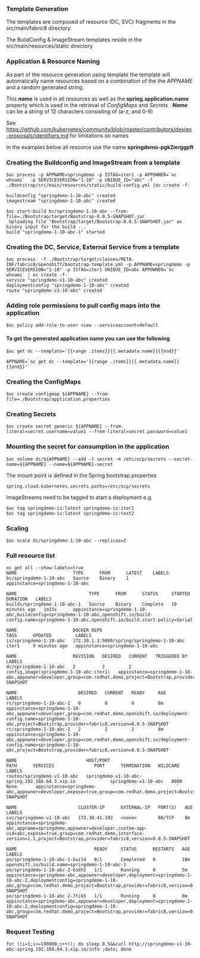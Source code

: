 
### Template Generation
The templates are composed of resource (DC, SVC) fragments in the src/main/fabric8 directory.

The BuildConfig & ImageStream templates reside in the src/main/resources/static directory

### Application & Resource Naming
As part of the resource generation using template the template will automatically name resources based on a combination of the the *APPNAME* and a random generated string.

This ***name*** is used in all resources as well as the **spring.application.name** property which is used in the retrieval of *ConfigMaps* and *Secrets* .
***Name*** can be a string of 12 characters consisting of (a-z, and 0-9)

See https://github.com/kubernetes/community/blob/master/contributors/design-proposals/identifiers.md for limitations on names

In the examples below all resource use the name **springdemo-pgk2ierggpft**


### Creating the Buildconfig and ImageStream from a template

```
$oc process -p APPNAME=springdemo -p ISTAG=iter1 -p APPOWNER=`oc whoami`  -p SERVICEVERSION="1-10" -p UNIQUE_ID="abc" -f ./Bootstrap/src/main/resources/static/build-config.yml |oc create -f-

buildconfig "springdemo-1-10-abc" created
imagestream "springdemo-1-10-abc" created

$oc start-build bc/springdemo-1-10-abc --from-file=./Bootstrap/target/Bootstrap-0.0.5-SNAPSHOT.jar
 Uploading file "Bootstrap/target/Bootstrap-0.0.5-SNAPSHOT.jar" as binary input for the build ...
build "springdemo-1-10-abc-1" started
```

### Creating the DC, Service, External Service from a template
```
$oc process  -f ./Bootstrap/target/classes/META-INF/fabric8/openshift/bootstrap-template.yml -p APPNAME=springdemo -p SERVICEVERSION="1-10" -p ISTAG=iter1 UNIQUE_ID=abc APPOWNER=`oc whoami` | oc create -f-
service "springdemo-v1-10-abc" created
deploymentconfig "springdemo-1-10-abc" created
route "springdemo-v1-10-abc" created
```
### Adding role permissions to pull config maps into the application
```
$oc policy add-role-to-user view --serviceaccount=default
```

#### To get the generated application name you can use the following
```
$oc get dc --template='{{range .items}}{{.metadata.name}}{{end}}'

APPNAME=`oc get dc --template='{{range .items}}{{.metadata.name}}{{end}}'`
```

### Creating the ConfigMaps
```
$oc create configmap ${APPNAME} --from-file=./Bootstrap/application.properties
```


### Creating Secrets
```
$oc create secret generic ${APPNAME} --from-literal=secret.username=value1 --from-literal=secret.password=value1
```

### Mounting the secret for consumption in the application

```
$oc volume dc/${APPNAME} --add -t secret -m /etc/ocp/secrets --secret-name=${APPNAME} --name=${APPNAME}-secret
```

The mount point is defined in the Spring bootstrap.properties
```
spring.cloud.kubernetes.secrets.paths=/etc/ocp/secrets
```


ImageStreams need to be tagged to start a deployment  e.g.

```
$oc tag springdemo-is:latest springdemo-is:iter1
$oc tag springdemo-is:latest springdemo-is:test2

```

### Scaling 
```
$oc scale dc/springdemo-1-10-abc --replicas=2
```

### Full resource list
```
oc get all --show-labels=true
NAME                     TYPE      FROM      LATEST    LABELS
bc/springdemo-1-10-abc   Source    Binary    1         appinstance=springdemo-1-10-abc

NAME                           TYPE      FROM      STATUS     STARTED          DURATION   LABELS
builds/springdemo-1-10-abc-1   Source    Binary    Complete   10 minutes ago   1m15s      appinstance=springdemo-1-10-abc,buildconfig=springdemo-1-10-abc,openshift.io/build-config.name=springdemo-1-10-abc,openshift.io/build.start-policy=Serial

NAME                     DOCKER REPO                                  TAGS      UPDATED         LABELS
is/springdemo-1-10-abc   172.30.1.1:5000/spring/springdemo-1-10-abc   iter1     9 minutes ago   appinstance=springdemo-1-10-abc

NAME                     REVISION   DESIRED   CURRENT   TRIGGERED BY                              LABELS
dc/springdemo-1-10-abc   2          2         2         config,image(springdemo-1-10-abc:iter1)   appinstance=springdemo-1-10-abc,appowner=developer,group=com.redhat.demo,project=Bootstrap,provider=fabric8,version=0.0.5-SNAPSHOT

NAME                       DESIRED   CURRENT   READY     AGE       LABELS
rc/springdemo-1-10-abc-1   0         0         0         8m        appinstance=springdemo-1-10-abc,appowner=developer,group=com.redhat.demo,openshift.io/deployment-config.name=springdemo-1-10-abc,project=Bootstrap,provider=fabric8,version=0.0.5-SNAPSHOT
rc/springdemo-1-10-abc-2   2         2         2         8m        appinstance=springdemo-1-10-abc,appowner=developer,group=com.redhat.demo,openshift.io/deployment-config.name=springdemo-1-10-abc,project=Bootstrap,provider=fabric8,version=0.0.5-SNAPSHOT

NAME                          HOST/PORT                                         PATH      SERVICES               PORT      TERMINATION   WILDCARD   LABELS
routes/springdemo-v1-10-abc   springdemo-v1-10-abc-spring.192.168.64.3.xip.io             springdemo-v1-10-abc   8080                    None       appinstance=springdemo-abc,appowner=developer,expose=true,group=com.redhat.demo,project=Bootstrap,provider=fabric8,version=0.0.5-SNAPSHOT

NAME                       CLUSTER-IP      EXTERNAL-IP   PORT(S)   AGE       LABELS
svc/springdemo-v1-10-abc   172.30.41.192   <none>        80/TCP    8m        appinstance=springdemo-abc,appname=springdemo,appowner=developer,custom-app-uid=abc,expose=true,group=com.redhat.demo,interface-version=1.1,project=Bootstrap,provider=fabric8,version=0.0.5-SNAPSHOT

NAME                             READY     STATUS      RESTARTS   AGE       LABELS
po/springdemo-1-10-abc-1-build   0/1       Completed   0          10m       openshift.io/build.name=springdemo-1-10-abc-1
po/springdemo-1-10-abc-2-6s6h2   1/1       Running     0          5m        appinstance=springdemo-abc,appowner=developer,deployment=springdemo-1-10-abc-2,deploymentconfig=springdemo-1-10-abc,group=com.redhat.demo,project=Bootstrap,provider=fabric8,version=0.0.5-SNAPSHOT
po/springdemo-1-10-abc-2-7tik5   1/1       Running     0          8m        appinstance=springdemo-abc,appowner=developer,deployment=springdemo-1-10-abc-2,deploymentconfig=springdemo-1-10-abc,group=com.redhat.demo,project=Bootstrap,provider=fabric8,version=0.0.5-SNAPSHOT
```


### Request Testing
```
for ((i=1;i<=100000;i++)); do sleep 0.5&&curl http://springdemo-v1-10-abc-spring.192.168.64.3.xip.io/info ;date; done
```


